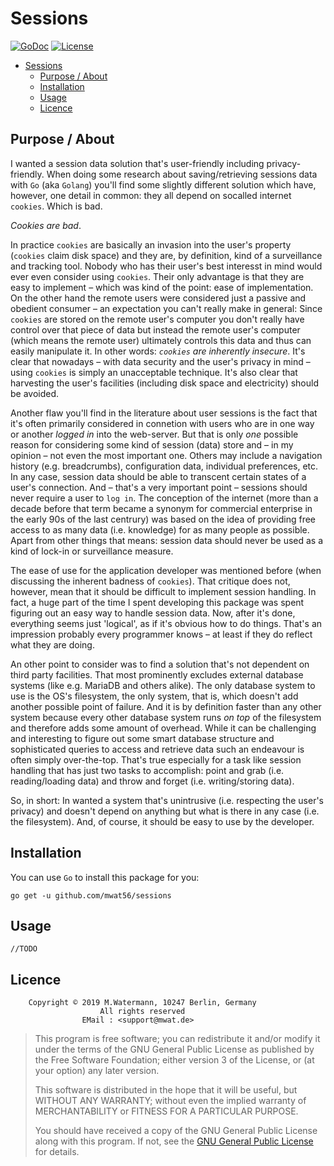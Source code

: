 # Sessions

[![GoDoc](https://godoc.org/github.com/mwat56/Nele?status.svg)](https://godoc.org/github.com/mwat56/sessions)
[![License](https://img.shields.io/eclipse-marketplace/l/notepad4e.svg)](https://github.com/mwat56/sessions/blob/master/LICENSE)

- [Sessions](#Sessions)
	- [Purpose / About](#Purpose--About)
	- [Installation](#Installation)
	- [Usage](#Usage)
	- [Licence](#Licence)

## Purpose / About

I wanted a session data solution that's user-friendly including privacy-friendly.
When doing some research about saving/retrieving sessions data with `Go` (aka `Golang`) you'll find some slightly different solution which have, however, one detail in common: they all depend on socalled internet `cookies`.
Which is bad.

_Cookies are bad_.

In practice `cookies` are basically an invasion into the user's property (`cookies` claim disk space) and they are, by definition, kind of a surveillance and tracking tool.
Nobody who has their user's best interesst in mind would ever even consider using `cookies`.
Their only advantage is that they are easy to implement – which was kind of the point: ease of implementation.
On the other hand the remote users were considered just a passive and obedient consumer – an expectation you can't really make in general:
Since `cookies` are stored on the remote user's computer you don't really have control over that piece of data but instead the remote user's computer (which means the remote user) ultimately controls this data and thus can easily manipulate it.
In other words: _`cookies` are inherently insecure_.
It's clear that nowadays – with data security and the user's privacy in mind – using `cookies` is simply an unacceptable technique.
It's also clear that harvesting the user's facilities (including disk space and electricity) should be avoided.

Another flaw you'll find in the literature about user sessions is the fact that it's often primarily considered in connetion with users who are in one way or another _logged in_ into the web-server.
But that is only _one_ possible reason for considering some kind of session (data) store and – in my opinion – not even the most important one.
Others may include a navigation history (e.g. breadcrumbs), configuration data, individual preferences, etc.
In any case, session data should be able to transcent certain states of a user's connection.
And – that's a very important point – sessions should never require a user to `log in`.
The conception of the internet (more than a decade before that term became a synonym for commercial enterprise in the early 90s of the last centrury) was based on the idea of providing free access to as many data (i.e. knowledge) for as many people as possible.
Apart from other things that means: session data should never be used as a kind of lock-in or surveillance measure.

The ease of use for the application developer was mentioned before (when discussing the inherent badness of `cookies`).
That critique does not, however, mean that it should be difficult to implement session handling.
In fact, a huge part of the time I spent developing this package was spent figuring out an easy way to handle session data.
Now, after it's done, everything seems just 'logical', as if it's obvious how to do things.
That's an impression probably every programmer knows – at least if they do reflect what they are doing.

An other point to consider was to find a solution that's not dependent on third party facilities.
That most prominently excludes external database systems (like e.g. MariaDB and others alike).
The only database system to use is the OS's filesystem, the only system, that is, which doesn't add another possible point of failure.
And it is by definition faster than any other system because every other database system runs _on top_ of the filesystem and therefore adds some amount of overhead.
While it can be challenging and interesting to figure out some smart database structure and sophisticated queries to access and retrieve data such an endeavour is often simply over-the-top.
That's true especially for a task like session handling that has just two tasks to accomplish: point and grab (i.e. reading/loading data) and throw and forget (i.e. writing/storing data).

So, in short: In wanted a system that's unintrusive (i.e. respecting the user's privacy) and doesn't depend on anything but what is there in any case (i.e. the filesystem).
And, of course, it should be easy to use by the developer.

## Installation

You can use `Go` to install this package for you:

    go get -u github.com/mwat56/sessions

## Usage

    //TODO

## Licence

        Copyright © 2019 M.Watermann, 10247 Berlin, Germany
                        All rights reserved
                    EMail : <support@mwat.de>

> This program is free software; you can redistribute it and/or modify it under the terms of the GNU General Public License as published by the Free Software Foundation; either version 3 of the License, or (at your option) any later version.
>
> This software is distributed in the hope that it will be useful, but WITHOUT ANY WARRANTY; without even the implied warranty of MERCHANTABILITY or FITNESS FOR A PARTICULAR PURPOSE.
>
> You should have received a copy of the GNU General Public License along with this program. If not, see the [GNU General Public License](http://www.gnu.org/licenses/gpl.html) for details.
